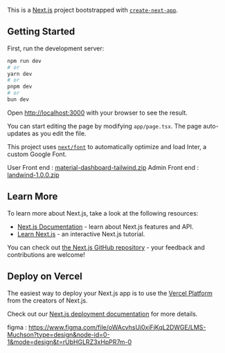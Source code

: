 This is a [Next.js](https://nextjs.org/) project bootstrapped with [`create-next-app`](https://github.com/vercel/next.js/tree/canary/packages/create-next-app).

## Getting Started

First, run the development server:

```bash
npm run dev
# or
yarn dev
# or
pnpm dev
# or
bun dev
```

Open [http://localhost:3000](http://localhost:3000) with your browser to see the result.

You can start editing the page by modifying `app/page.tsx`. The page auto-updates as you edit the file.

This project uses [`next/font`](https://nextjs.org/docs/basic-features/font-optimization) to automatically optimize and load Inter, a custom Google Font.

User Front end : [material-dashboard-tailwind.zip](https://github.com/attoyibi/lms-with-ai/files/13684895/material-dashboard-tailwind.zip)
Admin Front end : [landwind-1.0.0.zip](https://github.com/attoyibi/lms-with-ai/files/13684890/landwind-1.0.0.zip)

## Learn More

To learn more about Next.js, take a look at the following resources:

- [Next.js Documentation](https://nextjs.org/docs) - learn about Next.js features and API.
- [Learn Next.js](https://nextjs.org/learn) - an interactive Next.js tutorial.

You can check out [the Next.js GitHub repository](https://github.com/vercel/next.js/) - your feedback and contributions are welcome!

## Deploy on Vercel

The easiest way to deploy your Next.js app is to use the [Vercel Platform](https://vercel.com/new?utm_medium=default-template&filter=next.js&utm_source=create-next-app&utm_campaign=create-next-app-readme) from the creators of Next.js.

Check out our [Next.js deployment documentation](https://nextjs.org/docs/deployment) for more details.

figma : https://www.figma.com/file/oWAcvhsUi0xiFjKqL2DWGE/LMS-Muchson?type=design&node-id=0-1&mode=design&t=rUbHGLRZ3xHpPR7m-0
